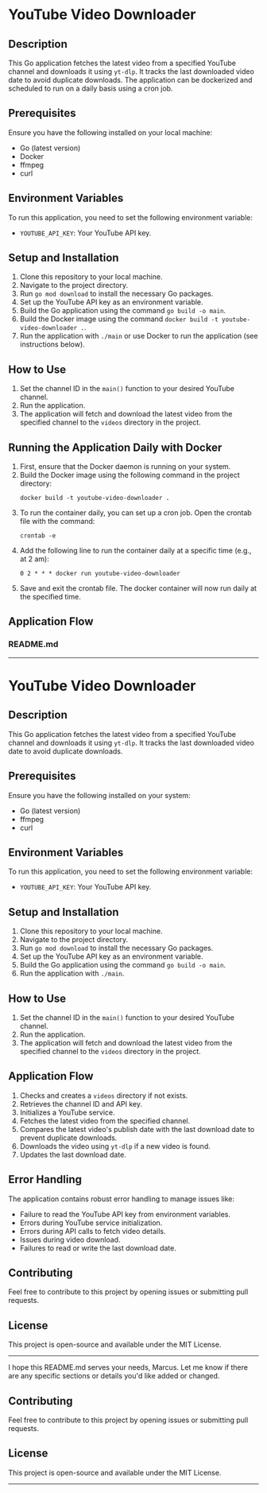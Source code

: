 # YouTube Video Downloader 

## Description

This Go application fetches the latest video from a specified YouTube channel and downloads it using `yt-dlp`. It tracks the last downloaded video date to avoid duplicate downloads. The application can be dockerized and scheduled to run on a daily basis using a cron job.

## Prerequisites

Ensure you have the following installed on your local machine:

- Go (latest version)
- Docker
- ffmpeg
- curl

## Environment Variables

To run this application, you need to set the following environment variable:

- `YOUTUBE_API_KEY`: Your YouTube API key.

## Setup and Installation

1. Clone this repository to your local machine.
2. Navigate to the project directory.
3. Run `go mod download` to install the necessary Go packages.
4. Set up the YouTube API key as an environment variable.
5. Build the Go application using the command `go build -o main`.
6. Build the Docker image using the command `docker build -t youtube-video-downloader .`.
7. Run the application with `./main` or use Docker to run the application (see instructions below).

## How to Use

1. Set the channel ID in the `main()` function to your desired YouTube channel.
2. Run the application.
3. The application will fetch and download the latest video from the specified channel to the `videos` directory in the project.

## Running the Application Daily with Docker

1. First, ensure that the Docker daemon is running on your system.
2. Build the Docker image using the following command in the project directory:
   ```
   docker build -t youtube-video-downloader .
   ```
3. To run the container daily, you can set up a cron job. Open the crontab file with the command:
   ```
   crontab -e
   ```
4. Add the following line to run the container daily at a specific time (e.g., at 2 am):
   ```
   0 2 * * * docker run youtube-video-downloader
   ```
5. Save and exit the crontab file. The docker container will now run daily at the specified time.

## Application Flow
### README.md

---

# YouTube Video Downloader 

## Description

This Go application fetches the latest video from a specified YouTube channel and downloads it using `yt-dlp`. It tracks the last downloaded video date to avoid duplicate downloads.

## Prerequisites

Ensure you have the following installed on your system:

- Go (latest version)
- ffmpeg
- curl

## Environment Variables

To run this application, you need to set the following environment variable:

- `YOUTUBE_API_KEY`: Your YouTube API key.

## Setup and Installation

1. Clone this repository to your local machine.
2. Navigate to the project directory.
3. Run `go mod download` to install the necessary Go packages.
4. Set up the YouTube API key as an environment variable.
5. Build the Go application using the command `go build -o main`.
6. Run the application with `./main`.

## How to Use

1. Set the channel ID in the `main()` function to your desired YouTube channel.
2. Run the application.
3. The application will fetch and download the latest video from the specified channel to the `videos` directory in the project.

## Application Flow

1. Checks and creates a `videos` directory if not exists.
2. Retrieves the channel ID and API key.
3. Initializes a YouTube service.
4. Fetches the latest video from the specified channel.
5. Compares the latest video's publish date with the last download date to prevent duplicate downloads.
6. Downloads the video using `yt-dlp` if a new video is found.
7. Updates the last download date.

## Error Handling

The application contains robust error handling to manage issues like:

- Failure to read the YouTube API key from environment variables.
- Errors during YouTube service initialization.
- Errors during API calls to fetch video details.
- Issues during video download.
- Failures to read or write the last download date.

## Contributing

Feel free to contribute to this project by opening issues or submitting pull requests.

## License

This project is open-source and available under the MIT License.

---

I hope this README.md serves your needs, Marcus. Let me know if there are any specific sections or details you'd like added or changed.

## Contributing

Feel free to contribute to this project by opening issues or submitting pull requests.

## License

This project is open-source and available under the MIT License.

---
